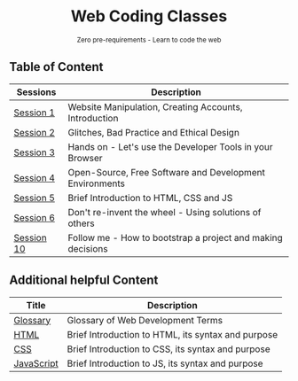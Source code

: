 <div align="center">
  <h1>Web Coding Classes</h1>
  <sup>Zero pre-requirements - Learn to code the web</sup>
</div>

## Table of Content

| Sessions                        | Description                                                 |
| ------------------------------- | ----------------------------------------------------------- |
| [Session 1](/WCC-Session-1)     | Website Manipulation, Creating Accounts, Introduction       |
| [Session 2](/WCC-Session-2)     | Glitches, Bad Practice and Ethical Design                   |
| [Session 3](/WCC-Session-3)     | Hands on - Let's use the Developer Tools in your Browser    |
| [Session 4](/WCC-Session-4)     | Open-Source, Free Software and Development Environments     |
| [Session 5](/WCC-Session-5)     | Brief Introduction to HTML, CSS and JS                      |
| [Session 6](/WCC-Session-6)     | Don't re-invent the wheel - Using solutions of others       |
| [Session 10](/WCC-Session-10)   | Follow me - How to bootstrap a project and making decisions |

## Additional helpful Content

| Title                           | Description                                        |
| ------------------------------- | -------------------------------------------------- |
| [Glossary](/WCC-Glossary)       | Glossary of Web Development Terms                  |
| [HTML](/WCC-HTML)               | Brief Introduction to HTML, its syntax and purpose |
| [CSS](/WCC-CSS)                 | Brief Introduction to CSS, its syntax and purpose  |
| [JavaScript](/WCC-JS)           | Brief Introduction to JS, its syntax and purpose   |
